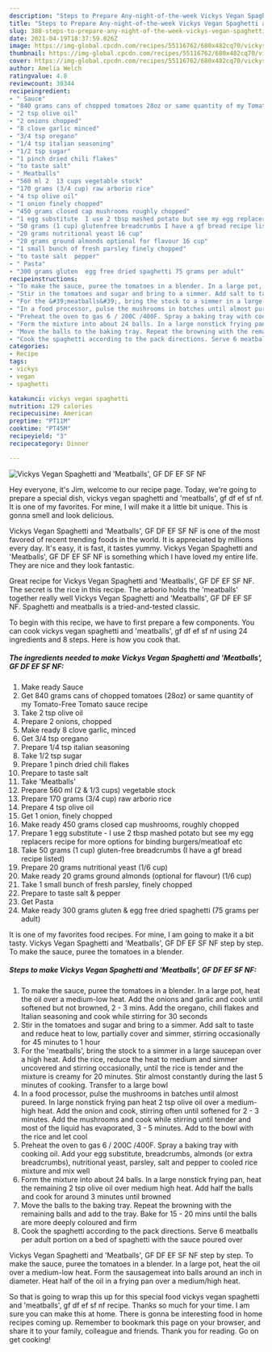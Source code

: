 ```yaml
---
description: "Steps to Prepare Any-night-of-the-week Vickys Vegan Spaghetti and &amp;#39;Meatballs&amp;#39;, GF DF EF SF NF"
title: "Steps to Prepare Any-night-of-the-week Vickys Vegan Spaghetti and &amp;#39;Meatballs&amp;#39;, GF DF EF SF NF"
slug: 388-steps-to-prepare-any-night-of-the-week-vickys-vegan-spaghetti-and-and-39-meatballs-and-39-gf-df-ef-sf-nf
date: 2021-04-19T18:37:59.026Z
image: https://img-global.cpcdn.com/recipes/55116762/680x482cq70/vickys-vegan-spaghetti-and-meatballs-gf-df-ef-sf-nf-recipe-main-photo.jpg
thumbnail: https://img-global.cpcdn.com/recipes/55116762/680x482cq70/vickys-vegan-spaghetti-and-meatballs-gf-df-ef-sf-nf-recipe-main-photo.jpg
cover: https://img-global.cpcdn.com/recipes/55116762/680x482cq70/vickys-vegan-spaghetti-and-meatballs-gf-df-ef-sf-nf-recipe-main-photo.jpg
author: Amelia Welch
ratingvalue: 4.8
reviewcount: 30344
recipeingredient:
- " Sauce"
- "840 grams cans of chopped tomatoes 28oz or same quantity of my TomatoFree Tomato sauce recipe"
- "2 tsp olive oil"
- "2 onions chopped"
- "8 clove garlic minced"
- "3/4 tsp oregano"
- "1/4 tsp italian seasoning"
- "1/2 tsp sugar"
- "1 pinch dried chili flakes"
- "to taste salt"
- " Meatballs"
- "560 ml 2  13 cups vegetable stock"
- "170 grams (3/4 cup) raw arborio rice"
- "4 tsp olive oil"
- "1 onion finely chopped"
- "450 grams closed cap mushrooms roughly chopped"
- "1 egg substitute  I use 2 tbsp mashed potato but see my egg replacers recipe for more options for binding burgersmeatloaf etc"
- "50 grams (1 cup) glutenfree breadcrumbs I have a gf bread recipe listed"
- "20 grams nutritional yeast 16 cup"
- "20 grams ground almonds optional for flavour 16 cup"
- "1 small bunch of fresh parsley finely chopped"
- "to taste salt  pepper"
- " Pasta"
- "300 grams gluten  egg free dried spaghetti 75 grams per adult"
recipeinstructions:
- "To make the sauce, puree the tomatoes in a blender. In a large pot, heat the oil over a medium-low heat. Add the onions and garlic and cook until softened but not browned, 2 - 3 mins. Add the oregano, chili flakes and Italian seasoning and cook while stirring for 30 seconds"
- "Stir in the tomatoes and sugar and bring to a simmer. Add salt to taste and reduce heat to low, partially cover and simmer, stirring occasionally for 45 minutes to 1 hour"
- "For the &#39;meatballs&#39;, bring the stock to a simmer in a large saucepan over a high heat. Add the rice, reduce the heat to medium and simmer uncovered and stirring occasionally, until the rice is tender and the mixture is creamy for 20 minutes. Stir almost constantly during the last 5 minutes of cooking. Transfer to a large bowl"
- "In a food processor, pulse the mushrooms in batches until almost pureed. In large nonstick frying pan heat 2 tsp olive oil over a medium-high heat. Add the onion and cook, stirring often until softened for 2 - 3 minutes. Add the mushrooms and cook while stirring until tender and most of the liquid has evaporated, 3 - 5 minutes. Add to the bowl with the rice and let cool"
- "Preheat the oven to gas 6 / 200C /400F. Spray a baking tray with cooking oil. Add your egg substitute, breadcrumbs, almonds (or extra breadcrumbs), nutritional yeast, parsley, salt and pepper to cooled rice mixture and mix well"
- "Form the mixture into about 24 balls. In a large nonstick frying pan, heat the remaining 2 tsp olive oil over medium high heat. Add half the balls and cook for around 3 minutes until browned"
- "Move the balls to the baking tray. Repeat the browning with the remaining balls and add to the tray. Bake for 15 - 20 mins until the balls are more deeply coloured and firm"
- "Cook the spaghetti according to the pack directions. Serve 6 meatballs per adult portion on a bed of spaghetti with the sauce poured over"
categories:
- Recipe
tags:
- vickys
- vegan
- spaghetti

katakunci: vickys vegan spaghetti 
nutrition: 129 calories
recipecuisine: American
preptime: "PT11M"
cooktime: "PT45M"
recipeyield: "3"
recipecategory: Dinner

---
```



![Vickys Vegan Spaghetti and &#39;Meatballs&#39;, GF DF EF SF NF](https://img-global.cpcdn.com/recipes/55116762/680x482cq70/vickys-vegan-spaghetti-and-meatballs-gf-df-ef-sf-nf-recipe-main-photo.jpg)

Hey everyone, it's Jim, welcome to our recipe page. Today, we're going to prepare a special dish, vickys vegan spaghetti and &#39;meatballs&#39;, gf df ef sf nf. It is one of my favorites. For mine, I will make it a little bit unique. This is gonna smell and look delicious.

Vickys Vegan Spaghetti and &#39;Meatballs&#39;, GF DF EF SF NF is one of the most favored of recent trending foods in the world. It is appreciated by millions every day. It's easy, it is fast, it tastes yummy. Vickys Vegan Spaghetti and &#39;Meatballs&#39;, GF DF EF SF NF is something which I have loved my entire life. They are nice and they look fantastic.

Great recipe for Vickys Vegan Spaghetti and &#39;Meatballs&#39;, GF DF EF SF NF. The secret is the rice in this recipe. The arborio holds the &#39;meatballs&#39; together really well Vickys Vegan Spaghetti and &#39;Meatballs&#39;, GF DF EF SF NF. Spaghetti and meatballs is a tried-and-tested classic.


To begin with this recipe, we have to first prepare a few components. You can cook vickys vegan spaghetti and &#39;meatballs&#39;, gf df ef sf nf using 24 ingredients and 8 steps. Here is how you cook that.

<!--inarticleads1-->

##### The ingredients needed to make Vickys Vegan Spaghetti and &#39;Meatballs&#39;, GF DF EF SF NF:

1. Make ready  Sauce
1. Get 840 grams cans of chopped tomatoes (28oz) or same quantity of my Tomato-Free Tomato sauce recipe
1. Take 2 tsp olive oil
1. Prepare 2 onions, chopped
1. Make ready 8 clove garlic, minced
1. Get 3/4 tsp oregano
1. Prepare 1/4 tsp italian seasoning
1. Take 1/2 tsp sugar
1. Prepare 1 pinch dried chili flakes
1. Prepare to taste salt
1. Take  &#39;Meatballs&#39;
1. Prepare 560 ml (2 &amp; 1/3 cups) vegetable stock
1. Prepare 170 grams (3/4 cup) raw arborio rice
1. Prepare 4 tsp olive oil
1. Get 1 onion, finely chopped
1. Make ready 450 grams closed cap mushrooms, roughly chopped
1. Prepare 1 egg substitute - I use 2 tbsp mashed potato but see my egg replacers recipe for more options for binding burgers/meatloaf etc
1. Take 50 grams (1 cup) gluten-free breadcrumbs (I have a gf bread recipe listed)
1. Prepare 20 grams nutritional yeast (1/6 cup)
1. Make ready 20 grams ground almonds (optional for flavour) (1/6 cup)
1. Take 1 small bunch of fresh parsley, finely chopped
1. Prepare to taste salt &amp; pepper
1. Get  Pasta
1. Make ready 300 grams gluten &amp; egg free dried spaghetti (75 grams per adult)


It is one of my favorites food recipes. For mine, I am going to make it a bit tasty. Vickys Vegan Spaghetti and &#39;Meatballs&#39;, GF DF EF SF NF step by step. To make the sauce, puree the tomatoes in a blender. 

<!--inarticleads2-->

##### Steps to make Vickys Vegan Spaghetti and &#39;Meatballs&#39;, GF DF EF SF NF:

1. To make the sauce, puree the tomatoes in a blender. In a large pot, heat the oil over a medium-low heat. Add the onions and garlic and cook until softened but not browned, 2 - 3 mins. Add the oregano, chili flakes and Italian seasoning and cook while stirring for 30 seconds
1. Stir in the tomatoes and sugar and bring to a simmer. Add salt to taste and reduce heat to low, partially cover and simmer, stirring occasionally for 45 minutes to 1 hour
1. For the &#39;meatballs&#39;, bring the stock to a simmer in a large saucepan over a high heat. Add the rice, reduce the heat to medium and simmer uncovered and stirring occasionally, until the rice is tender and the mixture is creamy for 20 minutes. Stir almost constantly during the last 5 minutes of cooking. Transfer to a large bowl
1. In a food processor, pulse the mushrooms in batches until almost pureed. In large nonstick frying pan heat 2 tsp olive oil over a medium-high heat. Add the onion and cook, stirring often until softened for 2 - 3 minutes. Add the mushrooms and cook while stirring until tender and most of the liquid has evaporated, 3 - 5 minutes. Add to the bowl with the rice and let cool
1. Preheat the oven to gas 6 / 200C /400F. Spray a baking tray with cooking oil. Add your egg substitute, breadcrumbs, almonds (or extra breadcrumbs), nutritional yeast, parsley, salt and pepper to cooled rice mixture and mix well
1. Form the mixture into about 24 balls. In a large nonstick frying pan, heat the remaining 2 tsp olive oil over medium high heat. Add half the balls and cook for around 3 minutes until browned
1. Move the balls to the baking tray. Repeat the browning with the remaining balls and add to the tray. Bake for 15 - 20 mins until the balls are more deeply coloured and firm
1. Cook the spaghetti according to the pack directions. Serve 6 meatballs per adult portion on a bed of spaghetti with the sauce poured over


Vickys Vegan Spaghetti and &#39;Meatballs&#39;, GF DF EF SF NF step by step. To make the sauce, puree the tomatoes in a blender. In a large pot, heat the oil over a medium-low heat. Form the sausagemeat into balls around an inch in diameter. Heat half of the oil in a frying pan over a medium/high heat. 

So that is going to wrap this up for this special food vickys vegan spaghetti and &#39;meatballs&#39;, gf df ef sf nf recipe. Thanks so much for your time. I am sure you can make this at home. There is gonna be interesting food in home recipes coming up. Remember to bookmark this page on your browser, and share it to your family, colleague and friends. Thank you for reading. Go on get cooking!
